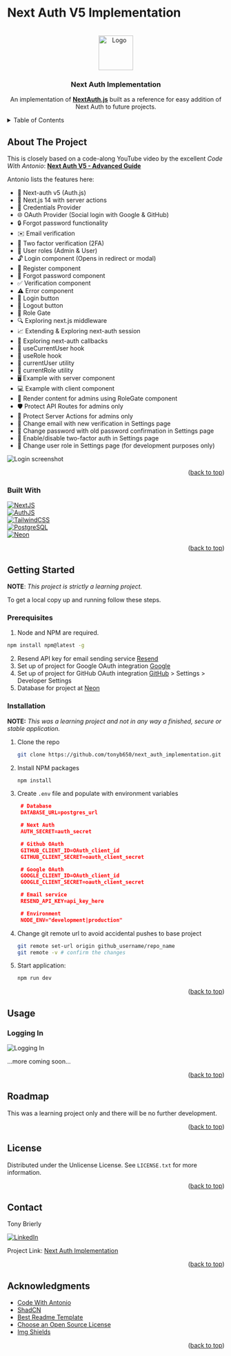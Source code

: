 # Next Auth V5 Implementation
<a id="readme-top"></a>
<!-- PROJECT LOGO -->
<br />
<div align="center">
  <a href="https://github.com/next_auth_implementation">
    <img src="public/readme/next-auth-logo.png" alt="Logo" width="80" height="80">
  </a>

  <h3 align="center">Next Auth Implementation</h3>

  <p align="center">
    An implementation of <a href="https://next-auth.js.org/"><strong>NextAuth.js</strong></a> built as a reference for easy addition of Next Auth to future projects.
    <br />
  </p>
</div>


<!-- TABLE OF CONTENTS -->
<details>
  <summary>Table of Contents</summary>
  <ol>
    <li>
      <a href="#about-the-project">About The Project</a>
      <ul>
        <li><a href="#built-with">Built With</a></li>
      </ul>
    </li>
    <li>
      <a href="#getting-started">Getting Started</a>
      <ul>
        <li><a href="#prerequisites">Prerequisites</a></li>
        <li><a href="#installation">Installation</a></li>
      </ul>
    </li>
    <li><a href="#usage">Usage</a></li>
    <li><a href="#roadmap">Roadmap</a></li>
    <li><a href="#license">License</a></li>
    <li><a href="#contact">Contact</a></li>
    <li><a href="#acknowledgments">Acknowledgments</a></li>
  </ol>
</details>



<!-- ABOUT THE PROJECT -->
## About The Project
This is closely based on a code-along YouTube video by the excellent *Code With Antonio*:
<a href="https://www.youtube.com/watch?v=1MTyCvS05V4"><strong>Next Auth V5 - Advanced Guide</strong></a>


Antonio lists the features here:
- 🔐 Next-auth v5 (Auth.js)
- 🚀 Next.js 14 with server actions
- 🔑 Credentials Provider
- 🌐 OAuth Provider (Social login with Google & GitHub)
- 🔒 Forgot password functionality
- ✉️ Email verification
- 📱 Two factor verification (2FA)
- 👥 User roles (Admin & User)
- 🔓 Login component (Opens in redirect or modal)
- 📝 Register component
- 🤔 Forgot password component
- ✅ Verification component
- ⚠️ Error component
- 🔘 Login button
- 🚪 Logout button
- 🚧 Role Gate
- 🔍 Exploring next.js middleware
- 📈 Extending & Exploring next-auth session
- 🔄 Exploring next-auth callbacks
- 👤 useCurrentUser hook
- 🛂 useRole hook
- 🧑 currentUser utility
- 👮 currentRole utility
- 🖥️ Example with server component
- 💻 Example with client component
- 👑 Render content for admins using RoleGate component
- 🛡️ Protect API Routes for admins only
- 🔐 Protect Server Actions for admins only
- 📧 Change email with new verification in Settings page
- 🔑 Change password with old password confirmation in Settings page
- 🔔 Enable/disable two-factor auth in Settings page
- 🔄 Change user role in Settings page (for development purposes only)


![Login screenshot][login-screenshot]



<p align="right">(<a href="#readme-top">back to top</a>)</p>




### Built With
[![NextJS][Next.js]][NextJS-url]\
[![AuthJS][Auth.js]][AuthJS-url]\
[![TailwindCSS][TailwindCSS.com]][Tailwind-url]\
[![PostgreSQL][PostgreSQL.com]][PostgreSQL-url]\
[![Neon][Neon.com]][Neon-url]


<p align="right">(<a href="#readme-top">back to top</a>)</p>



<!-- GETTING STARTED -->
## Getting Started

**NOTE**: *This project is strictly a learning project.*

To get a local copy up and running follow these steps.

### Prerequisites

1. Node and NPM are required.
  ```sh
  npm install npm@latest -g
  ```
2. Resend API key for email sending service <a href="https://resend.com">Resend</a>
3. Set up of project for Google OAuth integration <a href="https://console.cloud.google.com">Google</a>
4. Set up of project for GitHub OAuth integration <a href="https://github.com">GitHub</a> > Settings > Developer Settings
5. Database for project at <a href="https://neon.tec">Neon</a> 


### Installation

**NOTE:** _This was a learning project and not in any way a finished, secure or stable application._

1. Clone the repo
   ```sh
   git clone https://github.com/tonyb650/next_auth_implementation.git
   ```
2. Install NPM packages
   ```sh
   npm install
   ```
3. Create `.env` file and populate with environment variables
   ```json
    # Database
    DATABASE_URL=postgres_url

    # Next Auth
    AUTH_SECRET=auth_secret

    # Github OAuth
    GITHUB_CLIENT_ID=OAuth_client_id
    GITHUB_CLIENT_SECRET=oauth_client_secret

    # Google OAuth
    GOOGLE_CLIENT_ID=OAuth_client_id
    GOOGLE_CLIENT_SECRET=oauth_client_secret

    # Email service
    RESEND_API_KEY=api_key_here

    # Environment
    NODE_ENV="development|production"
   ```
7. Change git remote url to avoid accidental pushes to base project
    ```sh
    git remote set-url origin github_username/repo_name
    git remote -v # confirm the changes
    ```
8. Start application:
    ```sh
    npm run dev
    ```

<p align="right">(<a href="#readme-top">back to top</a>)</p>



<!-- USAGE EXAMPLES -->
## Usage

### Logging In
![Logging In][login-screenshot]

...more coming soon...

<p align="right">(<a href="#readme-top">back to top</a>)</p>



<!-- ROADMAP -->
## Roadmap

This was a learning project only and there will be no further development.

<p align="right">(<a href="#readme-top">back to top</a>)</p>



<!-- LICENSE -->
## License

Distributed under the Unlicense License. See `LICENSE.txt` for more information.

<p align="right">(<a href="#readme-top">back to top</a>)</p>



<!-- CONTACT -->
## Contact

Tony Brierly

[![LinkedIn][linkedin-shield]][linkedin-url]

Project Link: [Next Auth Implementation](https://github.com/tonyb650/next_auth_implementation.git)

<p align="right">(<a href="#readme-top">back to top</a>)</p>



<!-- ACKNOWLEDGMENTS -->
## Acknowledgments

* [Code With Antonio](https://www.youtube.com/watch?v=1MTyCvS05V4/)
* [ShadCN](https://ui.shadcn.com/)
* [Best Readme Template](https://github.com/othneildrew/Best-README-Template)
* [Choose an Open Source License](https://choosealicense.com)
* [Img Shields](https://shields.io)

<p align="right">(<a href="#readme-top">back to top</a>)</p>



<!-- MARKDOWN LINKS & IMAGES -->
<!-- https://www.markdownguide.org/basic-syntax/#reference-style-links -->


[login-screenshot]: public/readme/next-auth-screenshot.png

[event-details-screenshot]: z_readme_assets/event-details-screenshot.png
[user-login-screenshot]: z_readme_assets/user-login-screenshot.png
[user-register-screenshot]: z_readme_assets/user-register-screenshot.png

[linkedin-shield]: https://img.shields.io/badge/-LinkedIn-black.svg?style=for-the-badge&logo=linkedin&colorB=555
[linkedin-url]: https://linkedin.com/in/tony-brierly

[Next.js]: https://img.shields.io/badge/Nextjs-000000?style=for-the-badge&logo=next.js&logoColor=ffffff
[Nextjs-url]: https://nextjs.org/

[Auth.js]: https://img.shields.io/badge/Authjs-7c3aed?style=for-the-badge&logo=authjs&logoColor=ffffff
[Authjs-url]: https://auth.js/

[TailwindCSS.com]: https://img.shields.io/badge/tailwindcss-041f30?style=for-the-badge&logo=tailwindcss&logoColor=00bcff
[Tailwind-url]: https://tailwindcss.com

[PostgreSQL.com]: https://img.shields.io/badge/postgresql-4169E1?style=for-the-badge&logo=postgresql&logoColor=white
[PostgreSQL-url]: https://postgresql.org/

[Neon.com]: https://img.shields.io/badge/Neon-02e599?style=for-the-badge
[Neon-url]: https://neon.com/
